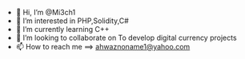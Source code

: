 - 👋 Hi, I’m @Mi3ch1
- 👀 I’m interested in PHP,Solidity,C#
- 🌱 I’m currently learning C++
- 💞️ I’m looking to collaborate on To develop digital currency projects
- 📫 How to reach me ==> ahwaznoname1@yahoo.com

<!---
Mi3ch1/Mi3ch1 is a ✨ special ✨ repository because its `README.md` (this file) appears on your GitHub profile.
You can click the Preview link to take a look at your changes.
--->
